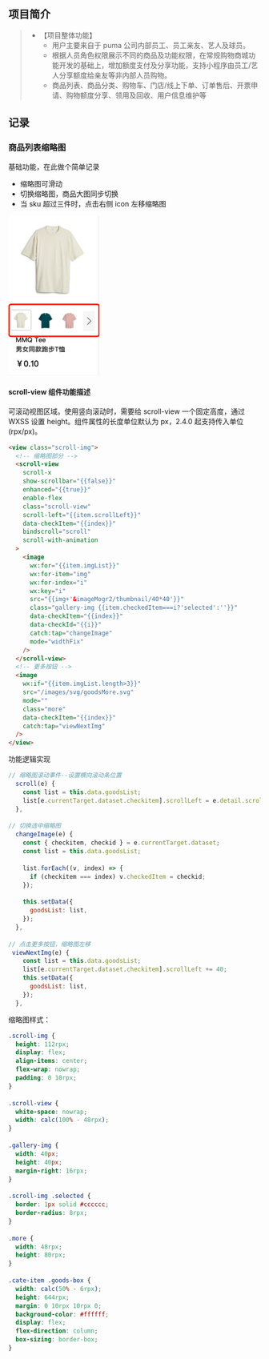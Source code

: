 ## 项目简介

> - 【项目整体功能】
>   - 用户主要来自于 puma 公司内部员工、员工亲友、艺人及球员。
>   - 根据人员角色权限展示不同的商品及功能权限，在常规购物商城功能开发的基础上，增加额度支付及分享功能，支持小程序由员工/艺人分享额度给亲友等非内部人员购物。
>   - 商品列表、商品分类、购物车、门店/线上下单、订单售后、开票申请、购物额度分享、领用及回收、用户信息维护等

## 记录

### 商品列表缩略图

基础功能，在此做个简单记录

- 缩略图可滑动
- 切换缩略图，商品大图同步切换
- 当 sku 超过三件时，点击右侧 icon 左移缩略图

![](/images/list.png)

#### scroll-view 组件功能描述

可滚动视图区域。使用竖向滚动时，需要给 scroll-view 一个固定高度，通过 WXSS 设置 height。组件属性的长度单位默认为 px，2.4.0 起支持传入单位(rpx/px)。

```html
<view class="scroll-img">
  <!-- 缩略图部分 -->
  <scroll-view
    scroll-x
    show-scrollbar="{{false}}"
    enhanced="{{true}}"
    enable-flex
    class="scroll-view"
    scroll-left="{{item.scrollLeft}}"
    data-checkItem="{{index}}"
    bindscroll="scroll"
    scroll-with-animation
  >
    <image
      wx:for="{{item.imgList}}"
      wx:for-item="img"
      wx:for-index="i"
      wx:key="i"
      src="{{img+'&imageMogr2/thumbnail/40*40'}}"
      class="gallery-img {{item.checkedItem===i?'selected':''}}"
      data-checkItem="{{index}}"
      data-checkId="{{i}}"
      catch:tap="changeImage"
      mode="widthFix"
    />
  </scroll-view>
  <!-- 更多按钮 -->
  <image
    wx:if="{{item.imgList.length>3}}"
    src="/images/svg/goodsMore.svg"
    mode=""
    class="more"
    data-checkItem="{{index}}"
    catch:tap="viewNextImg"
  />
</view>
```

功能逻辑实现

```javascript
// 缩略图滚动事件--设置横向滚动条位置
  scroll(e) {
    const list = this.data.goodsList;
    list[e.currentTarget.dataset.checkitem].scrollLeft = e.detail.scrollLeft;
  },

// 切换选中缩略图
  changeImage(e) {
    const { checkitem, checkid } = e.currentTarget.dataset;
    const list = this.data.goodsList;

    list.forEach((v, index) => {
      if (checkitem === index) v.checkedItem = checkid;
    });

    this.setData({
      goodsList: list,
    });
  },

// 点击更多按钮，缩略图左移
 viewNextImg(e) {
    const list = this.data.goodsList;
    list[e.currentTarget.dataset.checkitem].scrollLeft += 40;
    this.setData({
      goodsList: list,
    });
  },

```

缩略图样式：

```css
.scroll-img {
  height: 112rpx;
  display: flex;
  align-items: center;
  flex-wrap: nowrap;
  padding: 0 10rpx;
}

.scroll-view {
  white-space: nowrap;
  width: calc(100% - 48rpx);
}

.gallery-img {
  width: 40px;
  height: 40px;
  margin-right: 16rpx;
}

.scroll-img .selected {
  border: 1px solid #cccccc;
  border-radius: 8rpx;
}

.more {
  width: 48rpx;
  height: 80rpx;
}

.cate-item .goods-box {
  width: calc(50% - 6rpx);
  height: 644rpx;
  margin: 0 10rpx 10rpx 0;
  background-color: #ffffff;
  display: flex;
  flex-direction: column;
  box-sizing: border-box;
}
```
